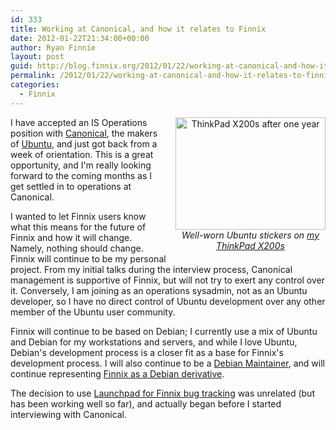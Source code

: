 ```yaml
---
id: 333
title: Working at Canonical, and how it relates to Finnix
date: 2012-01-22T21:34:00+00:00
author: Ryan Finnie
layout: post
guid: http://blog.finnix.org/2012/01/22/working-at-canonical-and-how-it-relates-to-finnix/
permalink: /2012/01/22/working-at-canonical-and-how-it-relates-to-finnix/
categories:
  - Finnix
---
```

<div style="width: 240px; float: right; margin-left: 1em; margin-bottom: 1em; text-align: center;">
  <a href="http://www.flickr.com/photos/fo0bar/6068206821/" title="ThinkPad X200s after one year by Ryan Finnie, on Flickr"><img src="http://farm7.staticflickr.com/6061/6068206821_79178bb9b8_m.jpg" width="240" height="180" alt="ThinkPad X200s after one year" /></a><br /><em>Well-worn Ubuntu stickers on <a href="http://www.finnie.org/2011/08/22/thinkpad-x200s-one-year-follow-up/">my ThinkPad X200s</a></em>
</div>

I have accepted an IS Operations position with [Canonical](http://www.canonical.com/), the makers of [Ubuntu](http://www.ubuntu.com/), and just got back from a week of orientation. This is a great opportunity, and I'm really looking forward to the coming months as I get settled in to operations at Canonical.

I wanted to let Finnix users know what this means for the future of Finnix and how it will change. Namely, nothing should change. Finnix will continue to be my personal project. From my initial talks during the interview process, Canonical management is supportive of Finnix, but will not try to exert any control over it. Conversely, I am joining as an operations sysadmin, not as an Ubuntu developer, so I have no direct control of Ubuntu development over any other member of the Ubuntu user community.

Finnix will continue to be based on Debian; I currently use a mix of Ubuntu and Debian for my workstations and servers, and while I love Ubuntu, Debian's development process is a closer fit as a base for Finnix's development process. I will also continue to be a [Debian Maintainer](http://qa.debian.org/developer.php?login=ryan@finnie.org), and will continue representing [Finnix as a Debian derivative](http://wiki.debian.org/Derivatives/Census).

The decision to use [Launchpad for Finnix bug tracking](http://blog.finnix.org/2011/12/12/finnix-development-on-launchpad/) was unrelated (but has been working well so far), and actually began before I started interviewing with Canonical.
